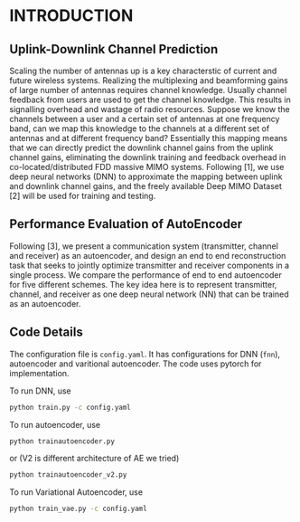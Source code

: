 # INTRODUCTION

## Uplink-Downlink Channel Prediction

Scaling the number of antennas up is a key characterstic of current and future wireless
systems. Realizing the multiplexing and beamforming gains of large number of antennas
requires channel knowledge. Usually channel feedback from users are used to get the channel
knowledge. This results in signalling overhead and wastage of radio resources.
Suppose we know the channels between a user and a certain set of antennas at one frequency
band, can we map this knowledge to the channels at a different set of antennas and at
different frequency band? Essentially this mapping means that we can directly predict the
downlink channel gains from the uplink channel gains, eliminating the downlink training
and feedback overhead in co-located/distributed FDD massive MIMO systems. Following
[1], we use deep neural networks (DNN) to approximate the mapping between uplink and
downlink channel gains, and the freely available Deep MIMO Dataset [2] will be used for
training and testing.

## Performance Evaluation of AutoEncoder

Following [3], we present a communication system (transmitter, channel and receiver) as an
autoencoder, and design an end to end reconstruction task that seeks to jointly optimize
transmitter and receiver components in a single process. We compare the performance
of end to end autoencoder for five different schemes. The key idea here is to represent
transmitter, channel, and receiver as one deep neural network (NN) that can be trained as
an autoencoder.

## Code Details

The configuration file is `config.yaml`. It has configurations for DNN (`fnn`), autoencoder and varitional autoencoder. The code uses pytorch for implementation.

To run DNN, use

```bash
python train.py -c config.yaml
```

To run autoencoder, use

```bash
python trainautoencoder.py
```

or (V2 is different architecture of AE we tried)

```bash
python trainautoencoder_v2.py
```

To run Variational Autoencoder, use

```bash
python train_vae.py -c config.yaml
```
